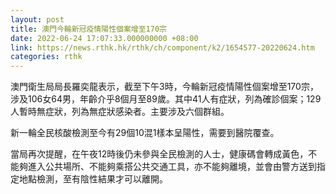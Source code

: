 ```yaml
---
layout: post
title: 澳門今輪新冠疫情陽性個案增至170宗
date: 2022-06-24 17:07:33.000000000 +08:00
link: https://news.rthk.hk/rthk/ch/component/k2/1654577-20220624.htm
categories: rthk
---
```


澳門衛生局局長羅奕龍表示，截至下午3時，今輪新冠疫情陽性個案增至170宗，涉及106女64男，年齡介乎8個月至89歲。其中41人有症狀，列為確診個案；129人暫時無症狀，列為無症狀感染者。主要涉及六個群組。

新一輪全民核酸檢測至今有29個10混1樣本呈陽性，需要到醫院覆查。

當局再次提醒，在午夜12時後仍未參與全民檢測的人士，健康碼會轉成黃色，不能夠進入公共場所、不能夠乘搭公共交通工具，亦不能夠離境，並會由警方送到指定地點檢測，至有陰性結果才可以離開。
